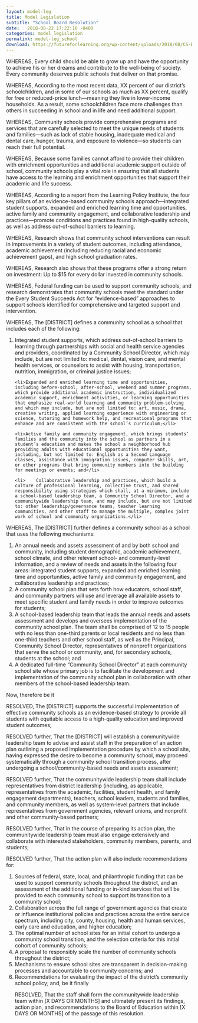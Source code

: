 ```yaml
---
layout: model-leg
title: Model Legislation
subtitle: "School Board Resolution"
date:   2018-08-22 17:22:16 -0400
categories: model legislation
permalink: model-leg_school
download: https://futureforlearning.org/wp-content/uploads/2018/08/CS-Book-Promo-Flyer_Aug-2018.pdf
---
```


WHEREAS, Every child should be able to grow up and have the opportunity to achieve his or her dreams and contribute to the well-being of society. Every community deserves public schools that deliver on that promise.

WHEREAS, According to the most recent data, XX percent of our district’s schoolchildren, and in some of our schools as much as XX percent, qualify for free or reduced-price lunch—meaning they live in lower-income households. As a result, some schoolchildren face more challenges than others in succeeding in school and in life and need additional support.

WHEREAS, Community schools provide comprehensive programs and services that are carefully selected to meet the unique needs of students and families—such as lack of stable housing, inadequate medical and dental care, hunger, trauma, and exposure to violence—so students can reach their full potential.

WHEREAS, Because some families cannot afford to provide their children with enrichment opportunities and additional academic support outside of school, community schools play a vital role in ensuring that all students have access to the learning and enrichment opportunities that support their academic and life success.

WHEREAS, According to a report from the Learning Policy Institute, the four key pillars of an evidence-based community schools approach—integrated student supports, expanded and enriched learning time and opportunities, active family and community engagement, and collaborative leadership and practices—promote conditions and practices found in high-quality schools, as well as address out-of-school barriers to learning.

WHEREAS, Research shows that community school interventions can result in improvements in a variety of student outcomes, including attendance, academic achievement (including reducing racial and economic achievement gaps), and high school graduation rates.

WHEREAS, Research also shows that these programs offer a strong return on investment: Up to $15 for every dollar invested in community schools.

WHEREAS, Federal funding can be used to support community schools, and research demonstrates that community schools meet the standard under the Every Student Succeeds Act for “evidence-based” approaches to support schools identified for comprehensive and targeted support and intervention.

WHEREAS, The [DISTRICT] defines a community school as a school that includes each of the following:
  <ol class="leg_1">
    <li>Integrated student supports, which address out-of-school barriers to learning through partnerships with social and health service agencies and providers, coordinated by a Community School Director, which may include, but are not limited to: medical, dental, vision care, and mental health services, or counselors to assist with housing, transportation, nutrition, immigration, or criminal justice issues;</li>

    <li>Expanded and enriched learning time and opportunities, including before-school, after-school, weekend and summer programs, which provide additional academic instruction, individualized academic support, enrichment activities, or learning opportunities that emphasize real-world learning and community problem-solving and which may include, but are not limited to: art, music, drama, creative writing, applied learning experience with engineering or science, tutoring and homework help, and recreational programs that enhance and are consistent with the school’s curriculum;</li>

    <li>Active family and community engagement, which brings students’ families and the community into the school as partners in a student’s education and makes the school a neighborhood hub providing adults with educational opportunities they want, including, but not limited to: English as a Second Language classes, assistance with immigration issues, computer skills, art, or other programs that bring community members into the building for meetings or events; and</li>

    <li>	Collaborative leadership and practices, which build a culture of professional learning, collective trust, and shared responsibility using strategies which shall, at a minimum, include a school-based leadership team, a Community School Director, and a communitywide leadership team, and may include, but are not limited to: other leadership/governance teams, teacher learning communities, and other staff to manage the multiple, complex joint work of school and community organizations.</li>
  </ol>

WHEREAS, The [DISTRICT] further defines a community school as a school that uses the following mechanisms:

  <ol class="leg_1">
    <li>An annual needs and assets assessment of and by both school and community, including student demographic, academic achievement, school climate, and other relevant school- and community-level information, and a review of needs and assets in the following four areas: integrated student supports, expanded and enriched learning time and opportunities, active family and community engagement, and collaborative leadership and practices;</li>
    <li>A community school plan that sets forth how educators, school staff, and community partners will use and leverage all available assets to meet specific student and family needs in order to improve outcomes for students;</li>
    <li>A school-based leadership team that leads the annual needs and assets assessment and develops and oversees implementation of the community school plan. The team shall be comprised of 12 to 15 people with no less than one-third parents or local residents and no less than one-third teachers and other school staff, as well as the Principal, Community School Director, representatives of nonprofit organizations that serve the school or community, and, for secondary schools, students at the school; and</li>
    <li>A dedicated full-time “Community School Director” at each community school site whose primary job is to facilitate the development and implementation of the community school plan in collaboration with other members of the school-based leadership team.</li>
  </ol>

Now, therefore be it

RESOLVED, The [DISTRICT] supports the successful implementation of effective community schools as an evidence-based strategy to provide all students with equitable access to a high-quality education and improved student outcomes;

RESOLVED further, That the [DISTRICT] will establish a communitywide leadership team to advise and assist staff in the preparation of an action plan outlining a proposed implementation procedure by which a school site, having expressed the desire to become a community school, may proceed systematically through a community school transition process, after undergoing a school/community-based needs and assets assessment;

RESOLVED further, That the communitywide leadership team shall include representatives from district leadership (including, as applicable, representatives from the academic, facilities, student health, and family engagement departments), teachers, school leaders, students and families, and community members, as well as system-level partners that include representatives from government agencies, relevant unions, and nonprofit and other community-based partners;

RESOLVED further, That in the course of preparing its action plan, the communitywide leadership team must also engage extensively and collaborate with interested stakeholders, community members, parents, and students;

RESOLVED further, That the action plan will also include recommendations for:

  <ol class="leg_1">
    <li>Sources of federal, state, local, and philanthropic funding that can be used to support community schools throughout the district, and an assessment of the additional funding or in-kind services that will be provided to each community school to support its transition to a community school;</li>
    <li>Collaboration across the full range of government agencies that create or influence institutional policies and practices across the entire service spectrum, including city, county, housing, health and human services, early care and education, and higher education;</li>
    <li>The optimal number of school sites for an initial cohort to undergo a community school transition, and the selection criteria for this initial cohort of community schools;</li>
    <li>A proposal to responsibly scale the number of community schools throughout the district;</li>
    <li>Mechanisms to ensure school sites are transparent in decision-making processes and accountable to community concerns; and</li>
    <li>Recommendations for evaluating the impact of the district’s community school policy; and, be it finally</li>

RESOLVED, That the staff shall form the communitywide leadership team within [X DAYS OR MONTHS] and ultimately present its findings, action plan, and recommendations to the Board of Education within [X DAYS OR MONTHS] of the passage of this resolution.
